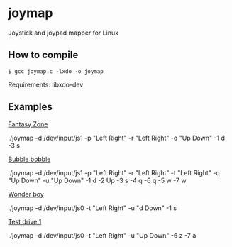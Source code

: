 # joymap
Joystick and joypad mapper for Linux

How to compile
--------------
    $ gcc joymap.c -lxdo -o joymap
Requirements: libxdo-dev


Examples
--------
[Fantasy Zone](http://www.retrosega.com/game.php?id=192)

./joymap -d /dev/input/js1 -p "Left Right" -r "Left Right" -q "Up Down" -1 d -3 s


[Bubble bobble](https://archive.org/details/msdos_Bubble_Bobble_1988)

./joymap -d /dev/input/js1 -p "Left Right" -r "Left Right" -t "Left Right" -q "Up Down" -u "Up Down" -1 d -2 Up -3 s -4 q -6 q -5 w -7 w


[Wonder boy](http://www.retrosega.com/game.php?id=1207)

./joymap -d /dev/input/js0 -t "Left Right" -u "d Down" -1 s

[Test drive 1](https://classicreload.com/test-drive.html)

./joymap -d /dev/input/js0 -t "Left Right" -u "Up Down" -6 z -7 a
